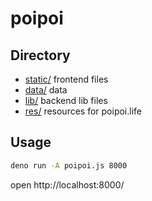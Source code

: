 # poipoi

## Directory

- [static/](static) frontend files
- [data/](data) data
- [lib/](lib) backend lib files
- [res/](res) resources for poipoi.life

## Usage

```sh
deno run -A poipoi.js 8000
```

open http://localhost:8000/
